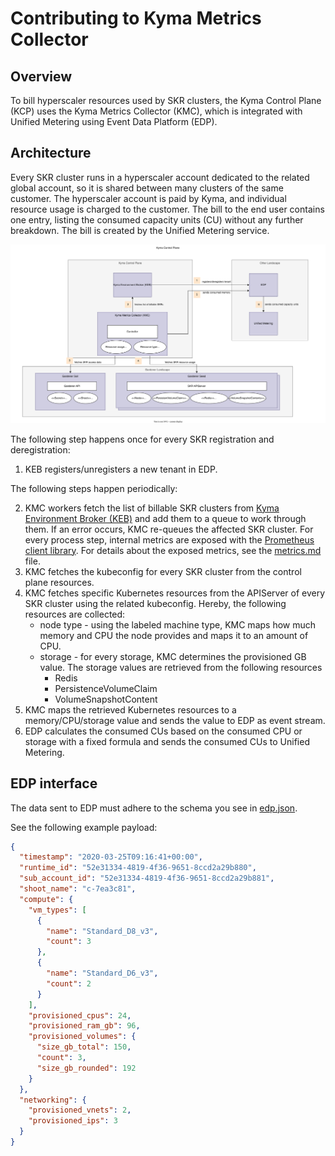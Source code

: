 # Contributing to Kyma Metrics Collector

## Overview

To bill hyperscaler resources used by SKR clusters, the Kyma Control Plane (KCP) uses the Kyma Metrics Collector (KMC), which is integrated with Unified Metering using Event Data Platform (EDP).

## Architecture

Every SKR cluster runs in a hyperscaler account dedicated to the related global account, so it is shared between many clusters of the same customer. The hyperscaler account is paid by Kyma, and individual resource usage is charged to the customer. The bill to the end user contains one entry, listing the consumed capacity units (CU) without any further breakdown. The bill is created by the Unified Metering service.

![arch](./assets/arch.drawio.svg)

The following step happens once for every SKR registration and deregistration:

1. KEB registers/unregisters a new tenant in EDP.

The following steps happen periodically:

2. KMC workers fetch the list of billable SKR clusters from [Kyma Environment Broker (KEB)](https://github.com/kyma-project/kyma-environment-broker/tree/main) and add them to a queue to work through them. If an error occurs, KMC re-queues the affected SKR cluster. For every process step, internal metrics are exposed with the [Prometheus client library](https://github.com/prometheus/client_golang). For details about the exposed metrics, see the [metrics.md](./metrics.md) file.
3. KMC fetches the kubeconfig for every SKR cluster from the control plane resources.
4. KMC fetches specific Kubernetes resources from the APIServer of every SKR cluster using the related kubeconfig. Hereby, the following resources are collected:
   - node type - using the labeled machine type, KMC maps how much memory and CPU the node provides and maps it to an amount of CPU.
   - storage - for every storage, KMC determines the provisioned GB value. The storage values are retrieved from the following resources
     - Redis
     - PersistenceVolumeClaim
     - VolumeSnapshotContent
5. KMC maps the retrieved Kubernetes resources to a memory/CPU/storage value and sends the value to EDP as event stream.
6. EDP calculates the consumed CUs based on the consumed CPU or storage with a fixed formula and sends the consumed CUs to Unified Metering.

## EDP interface

The data sent to EDP must adhere to the schema you see in [edp.json](./assets/edp.json).

See the following example payload:

```json
{
  "timestamp": "2020-03-25T09:16:41+00:00",
  "runtime_id": "52e31334-4819-4f36-9651-8ccd2a29b880",
  "sub_account_id": "52e31334-4819-4f36-9651-8ccd2a29b881",
  "shoot_name": "c-7ea3c81",
  "compute": {
    "vm_types": [
      {
        "name": "Standard_D8_v3",
        "count": 3
      },
      {
        "name": "Standard_D6_v3",
        "count": 2
      }
    ],
    "provisioned_cpus": 24,
    "provisioned_ram_gb": 96,
    "provisioned_volumes": {
      "size_gb_total": 150,
      "count": 3,
      "size_gb_rounded": 192
    }
  },
  "networking": {
    "provisioned_vnets": 2,
    "provisioned_ips": 3
  }
}
```